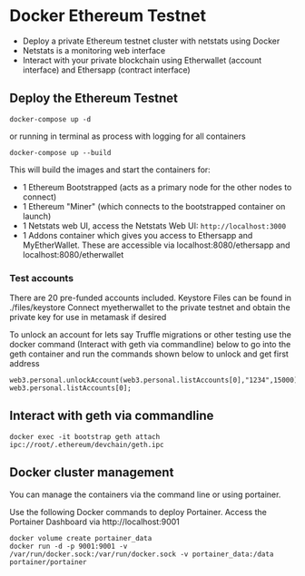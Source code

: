 # Docker Ethereum Testnet

- Deploy a private Ethereum testnet cluster with netstats using Docker
- Netstats is a monitoring web interface
- Interact with your private blockchain using Etherwallet (account interface) and Ethersapp (contract interface)

## Deploy the Ethereum Testnet

```
docker-compose up -d
```

or running in terminal as process with logging for all containers

```
docker-compose up --build
```

This will build the images and start the containers for:

- 1 Ethereum Bootstrapped (acts as a primary node for the other nodes to connect)
- 1 Ethereum "Miner" (which connects to the bootstrapped container on launch)
- 1 Netstats web UI, access the Netstats Web UI: `http://localhost:3000`
- 1 Addons container which gives you access to Ethersapp and MyEtherWallet. These are accessible via localhost:8080/ethersapp and localhost:8080/etherwallet

### Test accounts

There are 20 pre-funded accounts included.
Keystore Files can be found in ./files/keystore
Connect myetherwallet to the private testnet and obtain the private key for use in metamask if desired

To unlock an account for lets say Truffle migrations or other testing
use the docker command (Interact with geth via commandline) below to go into the geth container and run the commands shown below to unlock and get first address

```
web3.personal.unlockAccount(web3.personal.listAccounts[0],"1234",15000);
web3.personal.listAccounts[0];
```

## Interact with geth via commandline

```
docker exec -it bootstrap geth attach ipc://root/.ethereum/devchain/geth.ipc
```

## Docker cluster management

You can manage the containers via the command line or using portainer.

Use the following Docker commands to deploy Portainer. Access the Portainer Dashboard via http://localhost:9001

```
docker volume create portainer_data
docker run -d -p 9001:9001 -v /var/run/docker.sock:/var/run/docker.sock -v portainer_data:/data portainer/portainer
```
